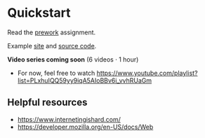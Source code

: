 # Quickstart

Read the [prework](./README.md) assignment.

Example [site](https://jake-armstrong.surge.sh) and [source code](https://github.com/jlarmstrongiv/the-armstrongs).

**Video series coming soon** (6 videos · 1 hour)

- For now, feel free to watch https://www.youtube.com/playlist?list=PLxhuIQQ59yy9iqA5AIoBBv6i_vvhRUaGm

<!-- [![github-link.png](../images/github-link.png)](https://www.youtube.com/watch?v=oHg5SJYRHA0) -->

## Helpful resources

- https://www.internetingishard.com/
- https://developer.mozilla.org/en-US/docs/Web
